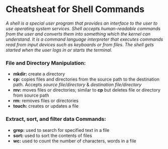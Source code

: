 # Cheatsheat for Shell Commands

*A shell is a special user program that provides an interface to the user to use operating system services. Shell accepts human-readable commands from the user and converts them into something which the kernel can understand. It is a command language interpreter that executes commands read from input devices such as keyboards or from files. The shell gets started when the user logs in or starts the terminal.*

### **File and Directory Manipulation:**

- **mkdir:** create a directory
- **cp:** copies files and directories from the source path to the destination path. Accepts *source file/directory* & *destination file/directory*
- **mv:** moves files or directories; similar to **cp** but deletes file or directory from source path
- **rm:** removes files or directories
- **touch:** creates or updates a file

### **Extract, sort, and filter data Commands:**

- **grep:** used to search for specified text in a file
- **sort:** used to sort the contents of files
- **wc:** used to count the number of characters, words in a file
